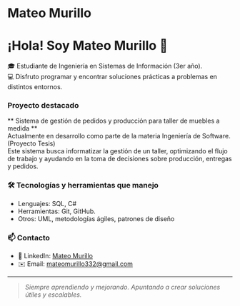 # Mateo Murillo

# ¡Hola! Soy Mateo Murillo 👋

🎓 Estudiante de Ingeniería en Sistemas de Información (3er año).  
💻 Disfruto programar y encontrar soluciones prácticas a problemas en distintos entornos.

### Proyecto destacado

** Sistema de gestión de pedidos y producción para taller de muebles a medida  **  
Actualmente en desarrollo como parte de la materia Ingeniería de Software.(Proyecto Tesis)  
Este sistema busca informatizar la gestión de un taller, optimizando el flujo de trabajo y ayudando en la toma de decisiones sobre producción, entregas y pedidos.

<!-- Más adelante podés poner el link al repositorio del proyecto cuando esté subido -->

### 🛠 Tecnologías y herramientas que manejo
- Lenguajes: SQL, C#
- Herramientas: Git, GitHub.
- Otros: UML, metodologías ágiles, patrones de diseño

### 📫 Contacto
- 💼 LinkedIn: [Mateo Murillo](https://www.linkedin.com/in/mateo-murillo-934247323/)
- ✉️ Email: mateomurillo332@gmail.com

---

> *Siempre aprendiendo y mejorando. Apuntando a crear soluciones útiles y escalables.*
